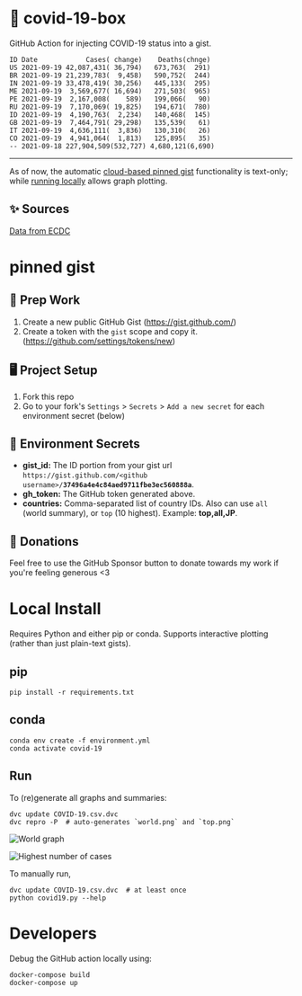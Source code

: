 # 🏥 covid-19-box

GitHub Action for injecting COVID-19 status into a gist.

```
ID Date            Cases( change)    Deaths(chnge)
US 2021-09-19 42,087,431( 36,794)   673,763(  291)
BR 2021-09-19 21,239,783(  9,458)   590,752(  244)
IN 2021-09-19 33,478,419( 30,256)   445,133(  295)
ME 2021-09-19  3,569,677( 16,694)   271,503(  965)
PE 2021-09-19  2,167,008(    589)   199,066(   90)
RU 2021-09-19  7,170,069( 19,825)   194,671(  780)
ID 2021-09-19  4,190,763(  2,234)   140,468(  145)
GB 2021-09-19  7,464,791( 29,298)   135,539(   61)
IT 2021-09-19  4,636,111(  3,836)   130,310(   26)
CO 2021-09-19  4,941,064(  1,813)   125,895(   35)
-- 2021-09-18 227,904,509(532,727) 4,680,121(6,690)
```

---

As of now, the automatic [cloud-based pinned gist](#pinned-gist) functionality is text-only;
while [running locally](#local-install) allows graph plotting.

## ✨ Sources

[Data from ECDC](https://www.ecdc.europa.eu/en/publications-data/download-todays-data-geographic-distribution-covid-19-cases-worldwide)

# pinned gist

## 🎒 Prep Work
1. Create a new public GitHub Gist (https://gist.github.com/)
1. Create a token with the `gist` scope and copy it. (https://github.com/settings/tokens/new)

## 🖥 Project Setup
1. Fork this repo
1. Go to your fork's `Settings` > `Secrets` > `Add a new secret` for each environment secret (below)

## 🤫 Environment Secrets
- **gist_id:** The ID portion from your gist url `https://gist.github.com/<github username>/`**`37496a4e4c84aed9711fbe3ec560888a`**.
- **gh_token:** The GitHub token generated above.
- **countries:** Comma-separated list of country IDs. Also can use `all` (world summary), or `top` (10 highest). Example: **top,all,JP**.

## 💸 Donations

Feel free to use the GitHub Sponsor button to donate towards my work if you're feeling generous <3

# Local Install

Requires Python and either pip or conda. Supports interactive plotting (rather than just plain-text gists).

## pip

```
pip install -r requirements.txt
```

## conda

```
conda env create -f environment.yml
conda activate covid-19
```

## Run

To (re)generate all graphs and summaries:

```
dvc update COVID-19.csv.dvc
dvc repro -P  # auto-generates `world.png` and `top.png`
```

![World graph](world.png)

![Highest number of cases](top.png)

To manually run,

```
dvc update COVID-19.csv.dvc  # at least once
python covid19.py --help
```

# Developers

Debug the GitHub action locally using:

```
docker-compose build
docker-compose up
```
